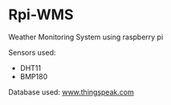 # Rpi-WMS
Weather Monitoring System using raspberry pi

Sensors used:
* DHT11
* BMP180

Database used: www.thingspeak.com

